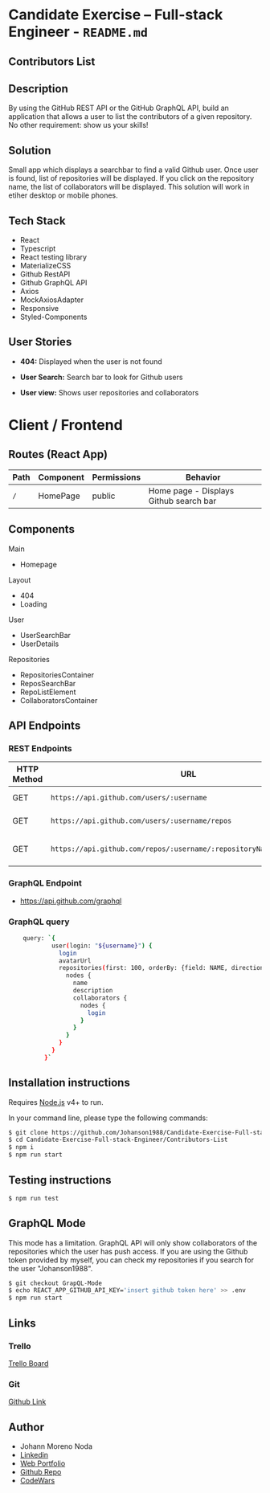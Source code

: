 # Candidate Exercise – Full-stack Engineer - `README.md` 
## Contributors List

## Description

By using the GitHub REST API or the GitHub GraphQL API, build an application that allows a user to list the contributors of a given repository. No other requirement: show us your skills!

## Solution

Small app which displays a searchbar to find a valid Github user. Once user is found, list of repositories will be displayed. If you click on the repository name, the list of collaborators will be displayed. This solution will work in etiher desktop or mobile phones.

## Tech Stack

- React
- Typescript
- React testing library
- MaterializeCSS
- Github RestAPI
- Github GraphQL API
- Axios
- MockAxiosAdapter
- Responsive
- Styled-Components

## User Stories

- **404:** Displayed when the user is not found

- **User Search:** Search bar to look for Github users

- **User view:** Shows user repositories and collaborators

# Client / Frontend

## Routes (React App)
| Path                      | Component            | Permissions | Behavior                                                     |
| ------------------------- | -------------------- | ----------- | ------------------------------------------------------------ |
| `/`                       | HomePage              | public     | Home page - Displays Github search bar |

## Components

Main
 * Homepage

Layout
 * 404
 * Loading

User
 * UserSearchBar
 * UserDetails
 
Repositories
 * RepositoriesContainer
 * ReposSearchBar
 * RepoListElement
 * CollaboratorsContainer

## API Endpoints

### REST Endpoints

| HTTP Method | URL                         | Request Body                 | Success status | Error Status | Description                                                  |
| ----------- | --------------------------- | ---------------------------- | -------------- | ------------ | ------------------------------------------------------------ |
| GET         | `https://api.github.com/users/:username`           | {username}                | 200            | 404          | Gets user info          |
| GET        | `https://api.github.com/users/:username/repos`                | {username}      | 200            | 404          | Gets user's repositories |
| GET        | `https://api.github.com/repos/:username/:repositoryName/contributors`                | {username, repositoryName}      | 200            | 404          | Gets repositorie's collaborators |

### GraphQL Endpoint

- https://api.github.com/graphql

### GraphQL query

```sh
    query: `{
            user(login: "${username}") {
              login
              avatarUrl
              repositories(first: 100, orderBy: {field: NAME, direction: ASC}) {
                nodes {
                  name
                  description
                  collaborators {
                    nodes {
                      login
                    }
                  }
                }
              }
            }
          }`
```

## Installation instructions

Requires [Node.js](https://nodejs.org/) v4+ to run.

In your command line, please type the following commands:

```sh
$ git clone https://github.com/Johanson1988/Candidate-Exercise-Full-stack-Engineer.git
$ cd Candidate-Exercise-Full-stack-Engineer/Contributors-List
$ npm i
$ npm run start
```
## Testing instructions

```sh
$ npm run test
```

## GraphQL Mode

This mode has a limitation. GraphQL API will only show collaborators of the repositories which the user has push access. If you are using the Github token provided by myself, you can check my repositories if you search for the user "Johanson1988". 

```sh
$ git checkout GrapQL-Mode
$ echo REACT_APP_GITHUB_API_KEY='insert github token here' >> .env
$ npm run start
```

## Links

### Trello

[Trello Board](https://trello.com/b/7CPtRRzO/candidate-exercise-full-stack-engineer) 

### Git

[Github Link](https://github.com/Johanson1988/Candidate-Exercise-Full-stack-Engineer)

## Author
* Johann Moreno Noda
* [Linkedin](https://www.linkedin.com/in/johannmoreno/)
* [Web Portfolio](https://web-portfolio-johann-moreno.herokuapp.com/)
* [Github Repo](https://github.com/Johanson1988?tab=stars)
* [CodeWars](https://www.codewars.com/users/johanson88)
